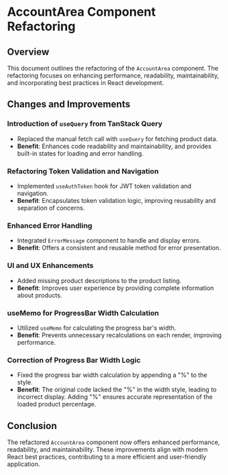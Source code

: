 # AccountArea Component Refactoring

## Overview

This document outlines the refactoring of the `AccountArea` component. The refactoring focuses on enhancing performance, readability, maintainability, and incorporating best practices in React development.

## Changes and Improvements

### Introduction of `useQuery` from TanStack Query

- Replaced the manual fetch call with `useQuery` for fetching product data.
- **Benefit**: Enhances code readability and maintainability, and provides built-in states for loading and error handling.

### Refactoring Token Validation and Navigation

- Implemented `useAuthToken` hook for JWT token validation and navigation.
- **Benefit**: Encapsulates token validation logic, improving reusability and separation of concerns.

### Enhanced Error Handling

- Integrated `ErrorMessage` component to handle and display errors.
- **Benefit**: Offers a consistent and reusable method for error presentation.

### UI and UX Enhancements

- Added missing product descriptions to the product listing.
- **Benefit**: Improves user experience by providing complete information about products.

### useMemo for ProgressBar Width Calculation

- Utilized `useMemo` for calculating the progress bar's width.
- **Benefit**: Prevents unnecessary recalculations on each render, improving performance.

### Correction of Progress Bar Width Logic

- Fixed the progress bar width calculation by appending a "%" to the style.
- **Benefit**: The original code lacked the "%" in the width style, leading to incorrect display. Adding "%" ensures accurate representation of the loaded product percentage.

## Conclusion

The refactored `AccountArea` component now offers enhanced performance, readability, and maintainability. These improvements align with modern React best practices, contributing to a more efficient and user-friendly application.
